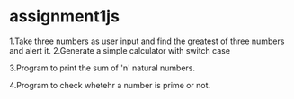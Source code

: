 # assignment1js

1.Take three numbers as user input and find the greatest of three numbers and alert it.
2.Generate a simple calculator with switch case

3.Program to print the sum of 'n' natural numbers.

4.Program to check whetehr a number is prime or not.



